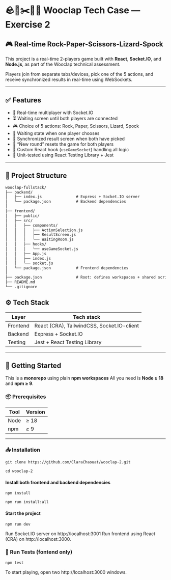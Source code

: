 # 🪨📄✂️🦎🖖 Wooclap Tech Case — Exercise 2

## 🎮 Real-time Rock-Paper-Scissors-Lizard-Spock

This project is a real-time 2-players game built with **React**, **Socket.IO**, and **Node.js**, as part of the Wooclap technical assessment.

Players join from separate tabs/devices, pick one of the 5 actions, and receive synchronized results in real-time using WebSockets.

---

## ✅ Features

- 🔁 Real-time multiplayer with Socket.IO
- ⏳ Waiting screen until both players are connected
- 🎮 Choice of 5 actions: Rock, Paper, Scissors, Lizard, Spock
- 🧠 Waiting state when one player chooses
- 🏁 Synchronized result screen when both have picked
- 🔄 “New round” resets the game for both players
- 🧩 Custom React hook (`useGameSocket`) handling all logic
- 🧪 Unit-tested using React Testing Library + Jest

---

## 📁 Project Structure

``` txt
wooclap-fullstack/
├── backend/
│   ├── index.js               # Express + Socket.IO server
│   └── package.json           # Backend dependencies
│
├── frontend/
│   ├── public/
│   ├── src/
│   │   ├── components/
│   │   │   ├── ActionSelection.js
│   │   │   ├── ResultScreen.js
│   │   │   └── WaitingRoom.js
│   │   ├── hooks/
│   │   │   └── useGameSocket.js
│   │   ├── App.js
│   │   ├── index.js
│   │   └── socket.js
│   └── package.json           # Frontend dependencies
│
├── package.json               # Root: defines workspaces + shared scripts
├── README.md                 
└── .gitignore
```

## ⚙️ Tech Stack

| Layer     | Tech stack                             |
|-----------|----------------------------------------|
| Frontend  | React (CRA), TailwindCSS, Socket.IO-client |
| Backend   | Express + Socket.IO                    |
| Testing   | Jest + React Testing Library           |

---

## 🚀 Getting Started

This is a **monorepo** using plain **npm workspaces**
All you need is **Node ≥ 18** and **npm ≥ 9**.

### 📦 Prerequisites

| Tool | Version |
|------|---------|
| Node | ≥ 18    |
| npm  | ≥ 9     |

---

### 📥 Installation


`git clone https://github.com/ClaraChaouat/wooclap-2.git`

`cd wooclap-2`

#### Install both frontend and backend dependencies

`npm install`

`npm run install:all`

#### Start the project

`npm run dev`

Run Socket.IO server on http://localhost:3001
Run frontend using React (CRA) on http://localhost:3000.

### 🧪 Run Tests (fontend only)

`npm test`

To start playing, open two http://localhost:3000 windows.



